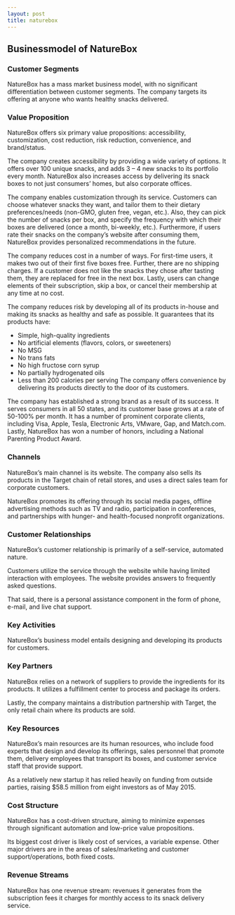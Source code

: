 ```yaml
---
layout: post
title: naturebox
---
```


Businessmodel of NatureBox
---------------------------

### Customer Segments

NatureBox has a mass market business model, with no significant differentiation between customer segments. The company targets its offering at anyone who wants healthy snacks delivered.

### Value Proposition

NatureBox offers six primary value propositions: accessibility, customization, cost reduction, risk reduction, convenience, and brand/status.

The company creates accessibility by providing a wide variety of options. It offers over 100 unique snacks, and adds 3 – 4 new snacks to its portfolio every month. NatureBox also increases access by delivering its snack boxes to not just consumers’ homes, but also corporate offices.

The company enables customization through its service. Customers can choose whatever snacks they want, and tailor them to their dietary preferences/needs (non-GMO, gluten free, vegan, etc.). Also, they can pick the number of snacks per box, and specify the frequency with which their boxes are delivered (once a month, bi-weekly, etc.). Furthermore, if users rate their snacks on the company’s website after consuming them, NatureBox provides personalized recommendations in the future.

The company reduces cost in a number of ways. For first-time users, it makes two out of their first five boxes free. Further, there are no shipping charges. If a customer does not like the snacks they chose after tasting them, they are replaced for free in the next box. Lastly, users can change elements of their subscription, skip a box, or cancel their membership at any time at no cost.

The company reduces risk by developing all of its products in-house and making its snacks as healthy and safe as possible. It guarantees that its products have:

 * Simple, high-quality ingredients
* No artificial elements (flavors, colors, or sweeteners)
* No MSG
* No trans fats
* No high fructose corn syrup
* No partially hydrogenated oils
* Less than 200 calories per serving
 The company offers convenience by delivering its products directly to the door of its customers.

The company has established a strong brand as a result of its success. It serves consumers in all 50 states, and its customer base grows at a rate of 50-100% per month. It has a number of prominent corporate clients, including Visa, Apple, Tesla, Electronic Arts, VMware, Gap, and Match.com. Lastly, NatureBox has won a number of honors, including a National Parenting Product Award.

### Channels

NatureBox’s main channel is its website. The company also sells its products in the Target chain of retail stores, and uses a direct sales team for corporate customers.

NatureBox promotes its offering through its social media pages, offline advertising methods such as TV and radio, participation in conferences, and partnerships with hunger- and health-focused nonprofit organizations.

### Customer Relationships

NatureBox’s customer relationship is primarily of a self-service, automated nature.

Customers utilize the service through the website while having limited interaction with employees. The website provides answers to frequently asked questions.

That said, there is a personal assistance component in the form of phone, e-mail, and live chat support.

### Key Activities

NatureBox’s business model entails designing and developing its products for customers.

### Key Partners

NatureBox relies on a network of suppliers to provide the ingredients for its products. It utilizes a fulfillment center to process and package its orders.

Lastly, the company maintains a distribution partnership with Target, the only retail chain where its products are sold.

### Key Resources

NatureBox’s main resources are its human resources, who include food experts that design and develop its offerings, sales personnel that promote them, delivery employees that transport its boxes, and customer service staff that provide support.

As a relatively new startup it has relied heavily on funding from outside parties, raising $58.5 million from eight investors as of May 2015.

### Cost Structure

NatureBox has a cost-driven structure, aiming to minimize expenses through significant automation and low-price value propositions.

Its biggest cost driver is likely cost of services, a variable expense. Other major drivers are in the areas of sales/marketing and customer support/operations, both fixed costs.

### Revenue Streams

NatureBox has one revenue stream: revenues it generates from the subscription fees it charges for monthly access to its snack delivery service.
